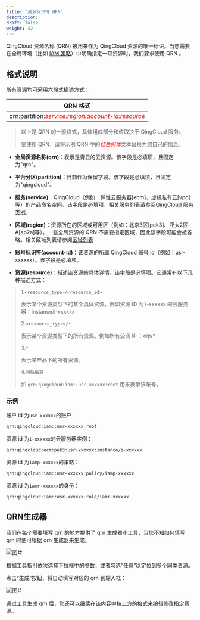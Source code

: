 ```yaml
---
title: "资源标识符 QRN"
description: 
draft: false
weight: 42
---
```


QingCloud 资源名称 (QRN) 被用来作为 QingCloud 资源的唯一标识。当您需要在全局环境（比如 [IAM 策略](../../manual/policy)）中明确指定一项资源时，我们要求使用 QRN 。

## 格式说明

所有资源均可采用六段式描述方式：

|QRN 格式|
|:---:|
|qrn:partition:<span style="color:red">*service:region:account-id:resource*</span>|

> 以上是 QRN 的一般格式，具体组成部分和值取决于 QingCloud 服务。
>
> 要使用 QRN，请将示例 QRN 中的<span style="color:red">*红色斜体*</span>文本替换为您自己的信息。

- **全局资源名称(qrn)**：表示是青云的云资源。该字段是必填项，且固定为"qrn"。
  
- **平台分区(partition)**：目前作为保留字段。该字段是必填项，且固定为"qingcloud"。

- **服务(service)**：QingCloud（例如：弹性云服务器[ecm]、虚机私有云[vpc] 等）的产品命名空间。该字段是必填项，相关服务列表请参阅[QingCloud 服务类别](../supported_services#服务类别)。

- **区域(region)**：资源所在的区域或可用区（例如：北京3区[pek3]、亚太2区-A[ap2a]等）。一些全局资源的 QRN 不需要指定区域，因此该字段可能会被省略。相关区域列表请参阅[区域列表](../supported_services#区域和可用区)

- **账号标识符(account-id)**：该资源的所属 QingCloud 账号 id（例如：usr-xxxxxx）。该字段是必填项。

- **资源(resource)**：描述该资源的具体详情。该字段是必填项。它通常有以下几种描述方式：

> 1.`<resource_type>/<resource_id>`
>
> 表示某个资源类型下的某个具体资源。例如资源 ID 为 i-xxxxxx 的云服务器：instance/i-xxxxxx
>
> 2.`<resource_type>/*`  
>
> 表示某个资源类型下的所有资源。例如所有公网 IP ：eip/*
>
> 3.`*`
>
> 表示某产品下的所有资源。
>
> 4.`特殊情况`  
>
> 如 `qrn:qingcloud:iam::usr-xxxxxx:root` 用来表示该账号。

### 示例

账户 id 为`usr-xxxxxx`的账户：

```txt
qrn:qingcloud:iam::usr-xxxxxx:root
```

资源 id 为`i-xxxxxx`的云服务器实例：

```txt
qrn:qingcloud:ecm:pek3:usr-xxxxxx:instance/i-xxxxxx
```

资源 id 为`iamp-xxxxxx`的策略：

```txt
qrn:qingcloud:iam::usr-xxxxxx:policy/iamp-xxxxxx
```

资源 id 为`iamr-xxxxxx`的身份：

```txt
qrn:qingcloud:iam::usr-xxxxxx:role/iamr-xxxxxx
```

## QRN生成器

我们在每个需要填写 qrn 的地方提供了 qrn 生成器小工具，当您不知如何填写 qrn 时便可根据 qrn 生成器来生成。

![图片](../../_images/qrntool1.png)

根据工具指引依次选择下拉框中的参数，或者勾选“任意”以定位到多个同类资源。

点击“生成”按钮，将自动填写对应的 qrn 到输入框：

![图片](../../_images/qrntool2.png)

通过工具生成 qrn 后，您还可以继续在该内容中按上方的格式来编辑修改指定资源。
